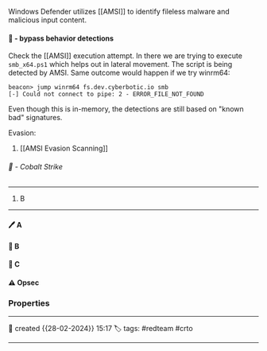 
Windows Defender utilizes [[AMSI]] to identify fileless malware and malicious input content. 


#### 📔 - bypass behavior detections

Check the [[AMSI]] execution attempt. In there we are trying to execute `smb_x64.ps1` which helps out in lateral movement. The script is being detected by AMSI. Same outcome would happen if we try winrm64:

```
beacon> jump winrm64 fs.dev.cyberbotic.io smb
[-] Could not connect to pipe: 2 - ERROR_FILE_NOT_FOUND
```

Even though this is in-memory, the detections are still based on "known bad" signatures.

Evasion:

1) [[AMSI Evasion Scanning]]

###### 🚀 - Cobalt Strike
---
1. B 

--- 

#### 🖊️ A


#### 📔 B


####  📗 C


#### ⚠ Opsec




### Properties
---
📆 created   {{28-02-2024}} 15:17
🏷️ tags: #redteam #crto 

---

